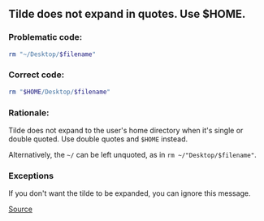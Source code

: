 ## Tilde does not expand in quotes. Use $HOME.

### Problematic code:

```sh
rm "~/Desktop/$filename"
```

### Correct code:

```sh
rm "$HOME/Desktop/$filename"
```

### Rationale:

Tilde does not expand to the user's home directory when it's single or double quoted. Use double quotes and `$HOME` instead.

Alternatively, the `~/` can be left unquoted, as in `rm ~/"Desktop/$filename"`.

### Exceptions

If you don't want the tilde to be expanded, you can ignore this message.

[Source](https://github.com/koalaman/shellcheck/wiki/SC2088)

